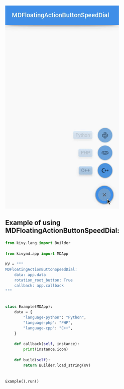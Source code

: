 ![speeddial.gif](https://github.com/HeaTTheatR/KivyMD-data/raw/master/gallery/kivymddoc/MDFloatingActionButtonSpeedDial.gif)

## Example of using MDFloatingActionButtonSpeedDial:

```python
from kivy.lang import Builder

from kivymd.app import MDApp

KV = """
MDFloatingActionButtonSpeedDial:
    data: app.data
    rotation_root_button: True
    callback: app.callback
"""


class Example(MDApp):
    data = {
        "language-python": "Python",
        "language-php": "PHP",
        "language-cpp": "C++",
    }

    def callback(self, instance):
        print(instance.icon)

    def build(self):
        return Builder.load_string(KV)


Example().run()
```